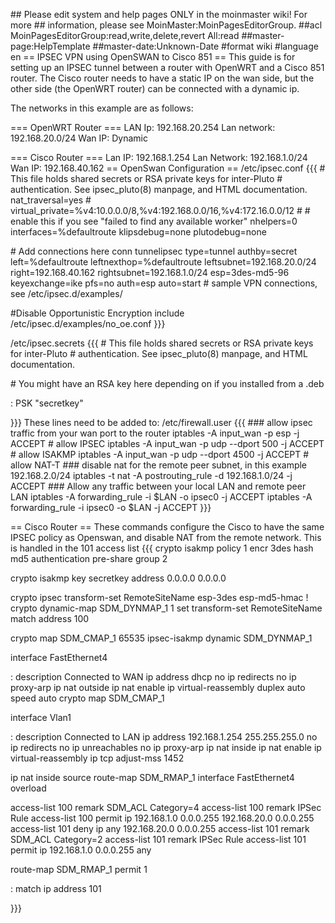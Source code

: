 \#\# Please edit system and help pages ONLY in the moinmaster wiki! For
more \#\# information, please see MoinMaster:MoinPagesEditorGroup.
\#\#acl MoinPagesEditorGroup:read,write,delete,revert All:read
\#\#master-page:HelpTemplate \#\#master-date:Unknown-Date \#format wiki
\#language en == IPSEC VPN using OpenSWAN to Cisco 851 == This guide is
for setting up an IPSEC tunnel between a router with OpenWRT and a Cisco
851 router. The Cisco router needs to have a static IP on the wan side,
but the other side (the OpenWRT router) can be connected with a dynamic
ip.

The networks in this example are as follows:

=== OpenWRT Router === LAN Ip: 192.168.20.254 Lan network:
192.168.20.0/24 Wan IP: Dynamic

=== Cisco Router === Lan IP: 192.168.1.254 Lan Network: 192.168.1.0/24
Wan IP: 192.168.40.162 == OpenSwan Configuration == /etc/ipsec.conf {{{
\# This file holds shared secrets or RSA private keys for inter-Pluto \#
authentication. See ipsec\_pluto(8) manpage, and HTML documentation.
nat\_traversal=yes \#
virtual\_private=%v4:10.0.0.0/8,%v4:192.168.0.0/16,%v4:172.16.0.0/12 \#
\# enable this if you see "failed to find any available worker"
nhelpers=0 interfaces=%defaultroute klipsdebug=none plutodebug=none

\# Add connections here conn tunnelipsec type=tunnel authby=secret
left=%defaultroute leftnexthop=%defaultroute leftsubnet=192.168.20.0/24
right=192.168.40.162 rightsubnet=192.168.1.0/24 esp=3des-md5-96
keyexchange=ike pfs=no auth=esp auto=start \# sample VPN connections,
see /etc/ipsec.d/examples/

\#Disable Opportunistic Encryption include
/etc/ipsec.d/examples/no\_oe.conf }}}

/etc/ipsec.secrets {{{ \# This file holds shared secrets or RSA private
keys for inter-Pluto \# authentication. See ipsec\_pluto(8) manpage, and
HTML documentation.

\# You might have an RSA key here depending on if you installed from a
.deb

: PSK "secretkey"

}}} These lines need to be added to: /etc/firewall.user {{{ \#\#\# allow
ipsec traffic from your wan port to the router iptables -A input\_wan -p
esp -j ACCEPT \# allow IPSEC iptables -A input\_wan -p udp --dport 500
-j ACCEPT \# allow ISAKMP iptables -A input\_wan -p udp --dport 4500 -j
ACCEPT \# allow NAT-T \#\#\# disable nat for the remote peer subnet, in
this example 192.168.2.0/24 iptables -t nat -A postrouting\_rule -d
192.168.1.0/24 -j ACCEPT \#\#\# Allow any traffic between your local LAN
and remote peer LAN iptables -A forwarding\_rule -i \$LAN -o ipsec0 -j
ACCEPT iptables -A forwarding\_rule -i ipsec0 -o \$LAN -j ACCEPT }}}

== Cisco Router == These commands configure the Cisco to have the same
IPSEC policy as Openswan, and disable NAT from the remote network. This
is handled in the 101 access list {{{ crypto isakmp policy 1 encr 3des
hash md5 authentication pre-share group 2

crypto isakmp key secretkey address 0.0.0.0 0.0.0.0

crypto ipsec transform-set RemoteSiteName esp-3des esp-md5-hmac ! crypto
dynamic-map SDM\_DYNMAP\_1 1 set transform-set RemoteSiteName match
address 100

crypto map SDM\_CMAP\_1 65535 ipsec-isakmp dynamic SDM\_DYNMAP\_1

interface FastEthernet4

:   description Connected to WAN ip address dhcp no ip redirects no ip
    proxy-arp ip nat outside ip nat enable ip virtual-reassembly duplex
    auto speed auto crypto map SDM\_CMAP\_1

interface Vlan1

:   description Connected to LAN ip address 192.168.1.254 255.255.255.0
    no ip redirects no ip unreachables no ip proxy-arp ip nat inside ip
    nat enable ip virtual-reassembly ip tcp adjust-mss 1452

ip nat inside source route-map SDM\_RMAP\_1 interface FastEthernet4
overload

access-list 100 remark SDM\_ACL Category=4 access-list 100 remark IPSec
Rule access-list 100 permit ip 192.168.1.0 0.0.0.255 192.168.20.0
0.0.0.255 access-list 101 deny ip any 192.168.20.0 0.0.0.255 access-list
101 remark SDM\_ACL Category=2 access-list 101 remark IPSec Rule
access-list 101 permit ip 192.168.1.0 0.0.0.255 any

route-map SDM\_RMAP\_1 permit 1

:   match ip address 101

}}}
